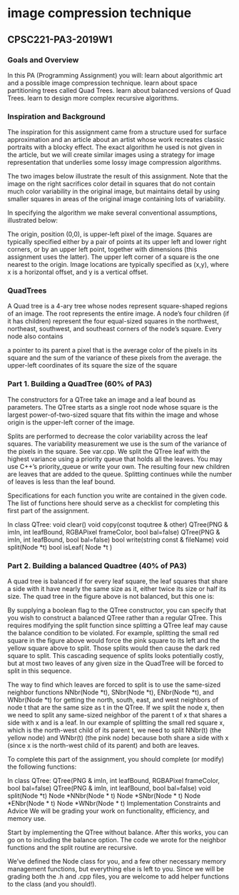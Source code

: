 # image compression technique
## CPSC221-PA3-2019W1
### Goals and Overview

In this PA (Programming Assignment) you will:
learn about algorithmic art and a possible image compression technique.
learn about space partitioning trees called Quad Trees.
learn about balanced versions of Quad Trees.
learn to design more complex recursive algorithms.

### Inspiration and Background
The inspiration for this assignment came from a structure used for surface approximation and an article about an artist whose work recreates classic portraits with a blocky effect. The exact algorithm he used is not given in the article, but we will create similar images using a strategy for image representation that underlies some lossy image compression algorithms.

The two images below illustrate the result of this assignment. Note that the image on the right sacrifices color detail in squares that do not contain much color variability in the original image, but maintains detail by using smaller squares in areas of the original image containing lots of variability.



In specifying the algorithm we make several conventional assumptions, illustrated below:

The origin, position (0,0), is upper-left pixel of the image.
Squares are typically specified either by a pair of points at its upper left and lower right corners, or by an upper left point, together with dimensions (this assignment uses the latter).
The upper left corner of a square is the one nearest to the origin.
Image locations are typically specified as (x,y), where x is a horizontal offset, and y is a vertical offset.

### QuadTrees
A Quad tree is a 4-ary tree whose nodes represent square-shaped regions of an image. The root represents the entire image. A node’s four children (if it has children) represent the four equal-sized squares in the northwest, northeast, southwest, and southeast corners of the node’s square. Every node also contains

a pointer to its parent
a pixel that is the average color of the pixels in its square and the sum of the variance of these pixels from the average.
the upper-left coordinates of its square
the size of the square

### Part 1. Building a QuadTree (60% of PA3)
The constructors for a QTree take an image and a leaf bound as parameters. The QTree starts as a single root node whose square is the largest power-of-two-sized square that fits within the image and whose origin is the upper-left corner of the image.

Splits are performed to decrease the color variability across the leaf squares. The variability measurement we use is the sum of the variance of the pixels in the square. See var.cpp. We split the QTree leaf with the highest variance using a priority queue that holds all the leaves. You may use C++’s priority_queue or write your own. The resulting four new children are leaves that are added to the queue. Splitting continues while the number of leaves is less than the leaf bound.

Specifications for each function you write are contained in the given code. The list of functions here should serve as a checklist for completing this first part of the assignment.

In class QTree:
void clear()
void copy(const toqutree & other)
QTree(PNG & imIn, int leafBound, RGBAPixel frameColor, bool bal=false)
QTree(PNG & imIn, int leafBound, bool bal=false)
bool write(string const & fileName)
void split(Node *t)
bool isLeaf( Node *t )
### Part 2. Building a balanced Quadtree (40% of PA3)
A quad tree is balanced if for every leaf square, the leaf squares that share a side with it have nearly the same size as it, either twice its size or half its size. The quad tree in the figure above is not balanced, but this one is:


By supplying a boolean flag to the QTree constructor, you can specify that you wish to construct a balanced QTree rather than a regular QTree. This requires modifying the split function since splitting a QTree leaf may cause the balance condition to be violated. For example, splitting the small red square in the figure above would force the pink square to its left and the yellow square above to split. Those splits would then cause the dark red square to split. This cascading sequence of splits looks potentially costly, but at most two leaves of any given size in the QuadTree will be forced to split in this sequence.

The way to find which leaves are forced to split is to use the same-sized neighbor functions NNbr(Node *t), SNbr(Node *t), ENbr(Node *t), and WNbr(Node *t) for getting the north, south, east, and west neighbors of node t that are the same size as t in the QTree. If we split the node x, then we need to split any same-sized neighbor of the parent t of x that shares a side with x and is a leaf. In our example of splitting the small red square x, which is the north-west child of its parent t, we need to split NNbr(t) (the yellow node) and WNbr(t) (the pink node) because both share a side with x (since x is the north-west child of its parent) and both are leaves.

To complete this part of the assignment, you should complete (or modify) the following functions:

In class QTree:
QTree(PNG & imIn, int leafBound, RGBAPixel frameColor, bool bal=false)
QTree(PNG & imIn, int leafBound, bool bal=false)
void split(Node *t)
Node *NNbr(Node * t)
Node *SNbr(Node * t)
Node *ENbr(Node * t)
Node *WNbr(Node * t)
Implementation Constraints and Advice
We will be grading your work on functionality, efficiency, and memory use.

Start by implementing the QTree without balance. After this works, you can go on to including the balance option. The code we wrote for the neighbor functions and the split routine are recursive.

We’ve defined the Node class for you, and a few other necessary memory management functions, but everything else is left to you. Since we will be grading both the .h and .cpp files, you are welcome to add helper functions to the class (and you should!).

